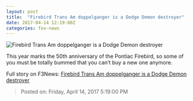 ```yaml
---
layout: post
title:  "Firebird Trans Am doppelganger is a Dodge Demon destroyer"
date: 2017-04-14 12:19:00Z
categories: fox-news
---
```


![Firebird Trans Am doppelganger is a Dodge Demon destroyer](http://a57.foxnews.com/media2.foxnews.com/BrightCove/694940094001/2017/04/13/0/0/694940094001_5397780074001_5397753095001-vs.jpg?ve=1)

This year marks the 50th anniversary of the Pontiac Firebird, so some of you must be totally bummed that you can’t buy a new one anymore.


Full story on F3News: [Firebird Trans Am doppelganger is a Dodge Demon destroyer](http://www.f3nws.com/n/zxhEdD)

> Posted on: Friday, April 14, 2017 5:19:00 PM
